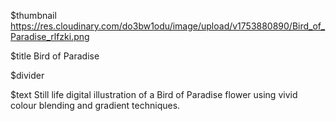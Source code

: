 $thumbnail https://res.cloudinary.com/do3bw1odu/image/upload/v1753880890/Bird_of_Paradise_rlfzki.png

$title Bird of Paradise

$divider

$text Still life digital illustration of a Bird of Paradise flower using vivid colour blending and gradient techniques.
